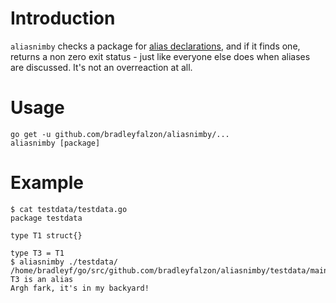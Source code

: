 # Introduction

`aliasnimby` checks a package for [alias declarations](https://tip.golang.org/ref/spec#Alias_declarations), and if it
finds one, returns a non zero exit status - just like everyone else does when aliases are discussed. It's not an
overreaction at all.

# Usage

```
go get -u github.com/bradleyfalzon/aliasnimby/...
aliasnimby [package]
```

# Example

```
$ cat testdata/testdata.go
package testdata

type T1 struct{}

type T3 = T1
$ aliasnimby ./testdata/
/home/bradleyf/go/src/github.com/bradleyfalzon/aliasnimby/testdata/main.go:5:6: T3 is an alias
Argh fark, it's in my backyard!
```


